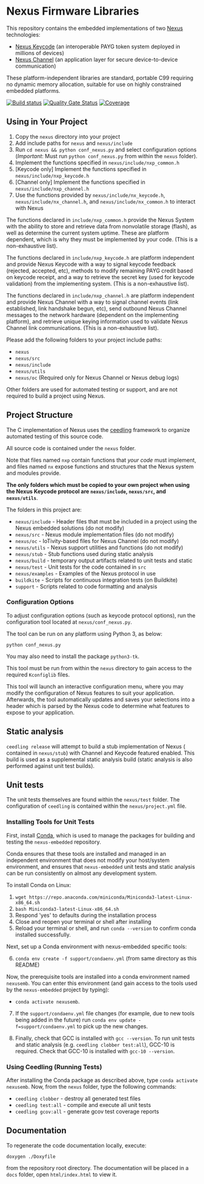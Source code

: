 # Nexus Firmware Libraries

This repository contains the embedded implementations of two [Nexus](https://nexus.angaza.com/) technologies:

- [Nexus Keycode](https://nexus.angaza.com/keycode) (an interoperable PAYG token system deployed in millions of devices)
- [Nexus Channel](https://nexus.angaza.com/channel) (an application layer for secure device-to-device communication)

These platform-independent libraries are standard, portable C99 requiring
no dynamic memory allocation, suitable for use on highly constrained
embedded platforms.

[![Build status](https://badge.buildkite.com/082d9802561b1880273c1cc570f98c39e00b79ea7dd99425d1.svg?branch=master)](https://buildkite.com/angaza/nexus-embedded-nexus-keycode)
[![Quality Gate Status](https://sonarcloud.io/api/project_badges/measure?project=angaza_nexus-keycode-embedded-internal&metric=alert_status&token=3c0218f9fde1d544fd2060ec1075c15fefeffd4f)](https://sonarcloud.io/dashboard?id=angaza_nexus-keycode-embedded-internal)
[![Coverage](https://sonarcloud.io/api/project_badges/measure?project=angaza_nexus-keycode-embedded-internal&metric=coverage&token=3c0218f9fde1d544fd2060ec1075c15fefeffd4f)](https://sonarcloud.io/dashboard?id=angaza_nexus-keycode-embedded-internal)

## Using in Your Project

1. Copy the `nexus` directory into your project
2. Add include paths for `nexus` and `nexus/include`
3. Run `cd nexus && python conf_nexus.py` and select configuration options (*Important*: Must run `python conf_nexus.py` from within the `nexus` folder).
4. Implement the functions specified in `nexus/include/nxp_common.h`
5. [Keycode only] Implement the functions specified in `nexus/include/nxp_keycode.h`
6. [Channel only] Implement the functions specified in `nexus/include/nxp_channel.h`
7. Use the functions provided by `nexus/include/nx_keycode.h`, `nexus/include/nx_channel.h`, and `nexus/include/nx_common.h` to interact with Nexus

The functions declared in `include/nxp_common.h` provide the Nexus
System with the ability to store and retrieve data from nonvolatile
storage (flash), as well as determine the current system uptime. These are
platform dependent, which is why they must be implemented by your code.
(This is a non-exhaustive list).

The functions declared in `include/nxp_keycode.h` are platform independent
and provide Nexus Keycode with a way to signal keycode feedback (rejected,
accepted, etc), methods to modify remaining PAYG credit based on keycode
receipt, and a way to retrieve the secret key (used for keycode validation)
from the implementing system. (This is a non-exhaustive list).

The functions declared in `include/nxp_channel.h` are platform independent
and provide Nexus Channel with a way to signal channel events (link established,
link handshake begun, etc), send outbound Nexus Channel messages to the network
hardware (dependent on the implementing platform), and retrieve unique keying
information used to validate Nexus Channel link communications.
(This is a non-exhaustive list).

Please add the following folders to your project include paths:

* `nexus`
* `nexus/src`
* `nexus/include`
* `nexus/utils`
* `nexus/oc` (Required only for Nexus Channel or Nexus debug logs)

Other folders are used for automated testing or support, and are not required
to build a project using Nexus.

## Project Structure

The C implementation of Nexus uses the [ceedling](https://www.throwtheswitch.org/ceedling)
framework to organize automated testing of this source code.

All source code is contained under the `nexus` folder.

Note that files named `nxp` contain functions that *your code* must implement,
and files named `nx` expose functions and structures that the Nexus system
and modules provide.

**The only folders which must be copied to your own project when using the Nexus
Keycode protocol are `nexus/include`, `nexus/src`, and `nexus/utils`**.

The folders in this project are:

* `nexus/include` - Header files that must be included in a project using the
Nexus embedded solutions (do not modify)
* `nexus/src` - Nexus module implementation files (do not modify)
* `nexus/oc` - IoTivity-based files for Nexus Channel (do not modify)
* `nexus/utils` - Nexus support utilities and functions (do not modify)
* `nexus/stub` - Stub functions used during static analysis
* `nexus/build` - temporary output artifacts related to unit tests and static
* `nexus/test` - Unit tests for the code contained in `src`
* `nexus/examples` - Examples of the Nexus protocol in use
* `buildkite` - Scripts for continuous integration tests (on Buildkite)
* `support` - Scripts related to code formatting and analysis

### Configuration Options

To adjust configuration options (such as keycode protocol options), run
the configuration tool located at `nexus/conf_nexus.py`.

The tool can be run on any platform using Python 3, as below:

```
python conf_nexus.py
```

You may also need to install the package `python3-tk`.

This tool must be run from within the `nexus` directory to gain access to
the required `Kconfiglib` files.

This tool will launch an interactive configuration menu, where you may
modify the configuration of Nexus features to suit your application.
Afterwards, the tool automatically updates and saves your selections into
a header which is parsed by the Nexus code to determine what features to
expose to your application.

## Static analysis

`ceedling release` will attempt to build a stub implementation of Nexus (
contained in `nexus/stub`) with Channel and Keycode featured enabled. This
build is used as a supplemental static analysis build (static analysis is also
performed against unit test builds).

## Unit tests
The unit tests themselves are found within the `nexus/test` folder. The
configuration of `ceedling` is contained within the `nexus/project.yml` file.

### Installing Tools for Unit Tests

First, install [Conda](https://docs.conda.io/en/latest/), which is used to
manage the packages for building and testing the `nexus-embedded` repository.

Conda ensures that these tools are installed and managed in an independent
environment that does not modify your host/system environment, and ensures
that `nexus-embedded` unit tests and static analysis can be run consistently
on almost any development system.

To install Conda on Linux:

1. `wget https://repo.anaconda.com/miniconda/Miniconda3-latest-Linux-x86_64.sh`
2. `bash Miniconda3-latest-Linux-x86_64.sh`
3. Respond 'yes' to defaults during the installation process
4. Close and reopen your terminal or shell after installing
5. Reload your terminal or shell, and run `conda --version` to confirm conda installed successfully.

Next, set up a Conda environment with nexus-embedded specific tools:

6. `conda env create -f support/condaenv.yml` (from same directory as this README)

Now, the prerequisite tools are installed into a conda environment named
`nexusemb`. You can enter this environment (and gain access to the tools
used by the `nexus-embedded` project by typing):

* `conda activate nexusemb`.

7. If the `support/condaenv.yml` file changes (for example, due to new tools
being added in the future) run `conda env update -f=support/condaenv.yml` to
pick up the new changes.

8. Finally, check that GCC is installed with `gcc --version`. To run unit
tests and static analysis (e.g. `ceedling clobber test:all`), GCC-10 is
required. Check that GCC-10 is installed with `gcc-10 --version`.

### Using Ceedling (Running Tests)

After installing the Conda package as described above,
type `conda activate nexusemb`. Now, from the `nexus` folder, type the
following commands:

* `ceedling clobber` - destroy all generated test files
* `ceedling test:all` - compile and execute all unit tests
* `ceedling gcov:all` - generate gcov test coverage reports

## Documentation

To regenerate the code documentation locally, execute:

`doxygen ./Doxyfile`

from the repository root directory.  The documentation will be placed in a
`docs` folder, open `html/index.html` to view it.
